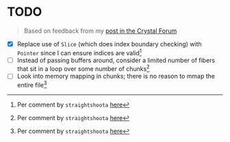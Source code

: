 # TODO

> Based on feedback from my [post in the Crystal Forum](https://forum.crystal-lang.org/t/1brc-in-crystal/6467)

- [x] Replace use of `Slice` (which does index boundary checking) with `Pointer` since I can ensure indices are valid[^stsh]
- [ ] Instead of passing buffers around, consider a limited number of fibers that sit in a loop over some number of chunks[^stsh]
- [ ] Look into memory mapping in chunks; there is no reason to mmap the entire file[^stsh]

[^stsh]: Per comment by `straightshoota` [here](https://forum.crystal-lang.org/t/1brc-in-crystal/6467/3)